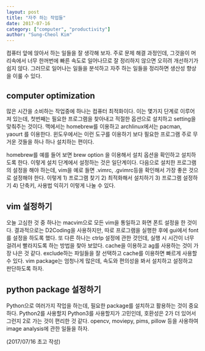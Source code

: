 ```yaml
---
layout: post
title: "자주 하는 작업들"
date: 2017-07-16
category: ["computer", "productivity"]
author: "Sung-Cheol Kim"
---
```


컴퓨터 앞에 앉아서 하는 일들을 잘 생각해 보자. 주로 문제 해결 과정인데, 그것을이 머리속에서 너무 한꺼번에 빠른 속도로 일어나므로 잘 정리하지 않으면 오히려 개선하기가 쉽지 않다. 그러므로 일어나는 일들을 분석하고 자주 하는 일들을 정리하면 생산성 향상을 이룰 수 있다.

## computer optimization

많은 시간을 소비하는 작업중에 하나는 컴퓨터 최적화이다. 이는 몇가지 단계로 이루어져 있는데, 첫번째는 필요한 프로그램을 찾아내고 적절한 옵션으로 설치하고 setting을 맞춰주는 것이다. 맥에서는 homebrew를 이용하고 archlinux에서는 pacman, yaourt 를 이용한다. 윈도우에서는 이런 도구를 이용하기 보다 필요한 프로그램 주로 무거운 것들을 하나 하나 설치하는 편이다.

homebrew를 예를 들어 보면 brew option <package>을 이용해서 설치 옵션을 확인하고 설치하도록 한다. 이렇게 설치 단계에서 설정하는 것은 일단계이다. 다음으로 설치한 프로그램의 설정을 해야 하는데, vim을 예로 들면 .vimrc, .gvimrc등을 확인해서 가장 좋은 것으로 설정해야 한다. 이렇게 1) 프로그램 찾기 2) 최적화해서 설치하기 3) 프로그램 설정하기 4) 단축키, 사용법 익히기 이렇게 나눌 수 있다.

## vim 설정하기

오늘 고심한 것 중 하나는 macvim으로 모든 vim을 통일하고 화면 폰트 설정을 한 것이다. 결과적으로는 D2Coding을 사용하지만, 따로 프로그램을 실행한 후에 gui에서 font를 설정을 하도록 했다. 또 다른 하나는 ctrlp 설정에 관한 것인데, 실행 시 시간이 너무 걸려서 빨라지도록 하는 방법을 찾아 보았다. cache을 이용하고 ag를 사용하는 것이 가장 나은 것 같다. exclude하는 파일들을 잘 선택하고 cache를 이용하면 빠르게 사용할 수 있다. vim package는 엄청나게 많은데, 속도와 편의성을 봐서 설치하고 설정하고 판단하도록 하자.

## python package 설정하기

Python으로 여러가지 작업을 하는데, 필요한 package를 설치하고 활용하는 것이 중요하다. Python2를 사용할지 Python3를 사용할지가 고민인데, 호환성은 2가 더 있어서 그런지 2로 가는 것이 편리한 것 같다. opencv, moviepy, pims, pillow 등을 사용하여 image analysis에 관한 일들을 하자.

(2017/07/16 초고 작성)
